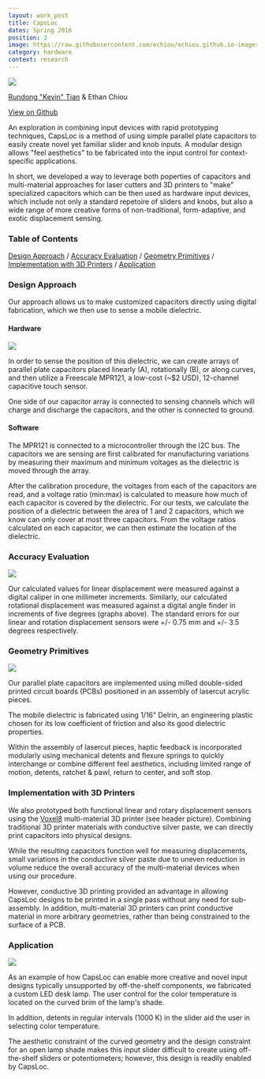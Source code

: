 ```yaml
---
layout: work_post
title: CapsLoc
dates: Spring 2016
position: 2
image: https://raw.githubusercontent.com/echiou/echiou.github.io-images/master/Work/CapsLoc/CapsLoc.png
category: hardware
context: research
---
```

![][CapsLoc]

[Rundong "Kevin" Tian](http://rutian.github.io/) & Ethan Chiou

<a href="https://github.com/echiou/caps-loc">View on Github <span class="fa fa-long-arrow-right"></span></a>

An exploration in combining input devices with rapid prototyping techniques, CapsLoc is a method of using simple parallel plate capacitors to easily create novel yet familiar slider and knob inputs. A modular design allows "feel aesthetics" to be fabricated into the input control for context-specific applications.

In short, we developed a way to leverage both poperties of capacitors and multi-material approaches for laser cutters and 3D printers to "make" specialized capacitors which can be then used as hardware input devices, which include not only a standard repetoire of sliders and knobs, but also a wide range of more creative forms of non-traditional, form-adaptive, and exotic displacement sensing.

### Table of Contents

[Design Approach](#design-approach)
/
[Accuracy Evaluation](#accuracy-evaluation)
/
[Geometry Primitives](#geometry-primitives)
/
[Implementation with 3D Printers](#implementation-with-3d-printers)
/
[Application](#application)

### Design Approach

Our approach allows us to make customized capacitors directly using digital fabrication, which we then use to sense a mobile dielectric.

#### Hardware

![][PCBs]

In order to sense the position of this dielectric, we can create arrays of parallel plate capacitors placed linearly (A), rotationally (B), or along curves, and then utilize a Freescale MPR121, a low-cost (~$2 USD), 12-channel capacitive touch sensor.

One side of our capacitor array is connected to sensing channels which will charge and discharge the capacitors, and the other is connected to ground.

#### Software

The MPR121 is connected to a microcontroller through the I2C bus. The capacitors we are sensing are first calibrated for manufacturing variations by measuring their maximum and minimum voltages as the dielectric is moved through the array.

After the calibration procedure, the voltages from each of the capacitors are read, and a voltage ratio (min:max) is calculated to measure how much of each capacitor is covered by the dielectric. For our tests, we calculate the position of a dielectric between the area of 1 and 2 capacitors, which we know can only cover at most three capacitors. From the voltage ratios calculated on each capacitor, we can then estimate the location of the dielectric. 

### Accuracy Evaluation

![][ErrorGraphs]

Our calculated values for linear displacement were measured against a digital caliper in one millimeter increments. Similarly, our calculated rotational displacement was measured against a digital angle finder in increments of five degrees (graphs above). The standard errors for our linear and rotation displacement sensors were +/- 0.75 mm and +/- 3.5 degrees respectively.

### Geometry Primitives

![][LinearRotaryExploded]

Our parallel plate capacitors are implemented using milled double-sided printed circuit boards (PCBs) positioned in an assembly of lasercut acrylic pieces.

The mobile dielectric is fabricated using 1/16" Delrin, an engineering plastic chosen   for its low coefficient of friction and also its good dielectric properties.

Within the assembly of lasercut pieces, haptic feedback is incorporated modularly using mechanical detents and flexure springs to quickly interchange or combine different feel aesthetics, including limited range of motion, detents, ratchet & pawl, return to center, and soft stop.

### Implementation with 3D Printers

We also prototyped both functional linear and rotary displacement sensors using the [Voxel8](http://www.voxel8.com/) multi-material 3D printer (see header picture).  Combining traditional 3D printer materials with conductive silver paste, we can directly print capacitors into physical designs.

While the resulting capacitors function well for measuring displacements, small variations in the conductive silver paste due to uneven reduction in volume reduce the overall accuracy of the multi-material devices when using our procedure.

However, conductive 3D printing provided an advantage in allowing CapsLoc designs to be printed in a single pass without any need for sub-assembly. In addition, multi-material 3D printers can print conductive material in more arbitrary geometries, rather than being constrained to the surface of a PCB.

### Application

![][Lamp]

As an example of how CapsLoc can enable more creative and novel input designs typically unsupported by off-the-shelf components, we fabricated a custom LED desk lamp. The user control for the color temperature is located on the curved brim of the lamp's shade.

In addition, detents in regular intervals (1000 K) in the slider aid the user in selecting color temperature.

The aesthetic constraint of the curved geometry and the design constraint for an open lamp shade makes this input slider difficult to create using off-the-shelf sliders or potentiometers; however, this design is readily enabled by CapsLoc.

[CapsLoc]: https://raw.githubusercontent.com/echiou/echiou.github.io-images/master/Work/CapsLoc/CapsLoc.png
[ErrorGraphs]: https://raw.githubusercontent.com/echiou/echiou.github.io-images/master/Work/CapsLoc/Error-Graphs.jpg
[Lamp]: https://raw.githubusercontent.com/echiou/echiou.github.io-images/master/Work/CapsLoc/Lamp.png
[LinearRotaryExploded]: https://raw.githubusercontent.com/echiou/echiou.github.io-images/master/Work/CapsLoc/LinearRotaryExploded.png
[PCBs]: https://raw.githubusercontent.com/echiou/echiou.github.io-images/master/Work/CapsLoc/PCBs.png
